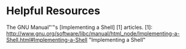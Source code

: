 Helpful Resources
=====

The GNU Manual"'"s [Implementing a Shell] [1] articles.
[1]: http://www.gnu.org/software/libc/manual/html_node/Implementing-a-Shell.html#Implementing-a-Shell "Implementing a Shell"
